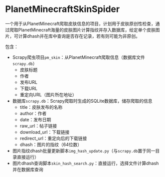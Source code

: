 # PlanetMinecraftSkinSpider
一个用于从PlanetMinecraft爬取皮肤信息的项目，计划用于皮肤原创性检查，通过爬取PlanetMinecraft海量的皮肤图片计算指纹并存入数据库，给定单个皮肤图片，可计算dhash并在库中查询是否存在记录，若有则可能为非原创。

包含：
* Scrapy爬虫项目`pm_skin`：从PlanetMinecraft爬取信息（数据库文件`scrapy.db`）
  * 皮肤标题
  * 作者
  * 发布URL
  * 下载URL
  * 重定向URL（图片所在地址）
* 数据库`scrapy.db`：Scrapy爬取时生成的SQLite数据库，储存爬取的信息
  * title：皮肤发布的名称
  * author：作者
  * date：发布日期
  * raw_url：帖子链接
  * download_url：下载链接
  * redirect_url：重定向后的下载链接
  * dhash：图片的指纹（64位数）
* 图片指纹dhash批量更新脚本`img_hash_update.py`（与`scrapy.db`置于同一目录直接运行）
* 图片dhash查询脚本`skin_hash_search.py`：直接运行，选择文件计算dhash并在数据库查询
